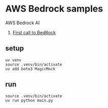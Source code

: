 # AWS Bedrock samples

AWS Bedrock AI

1. [First call to BedRock](./bedrock1/README.md)

## setup

```shell
uv venv
source .venv/bin/activate
uv add boto3 MagicMock
```

## run

```shell
source .venv/bin/activate
uv run python main.py
```

